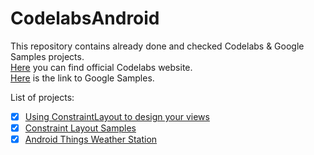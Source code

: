 # CodelabsAndroid

This repository contains already done and checked Codelabs & Google Samples projects.  
[Here](https://codelabs.developers.google.com/) you can find official Codelabs website.  
[Here](https://github.com/googlesamples) is the link to Google Samples.

List of projects:

- [x] [Using ConstraintLayout to design your views](https://codelabs.developers.google.com/codelabs/constraint-layout/index.html?index=..%2F..%2Findex#0)
- [x] [Constraint Layout Samples](https://github.com/googlesamples/android-ConstraintLayoutExamples)
- [x] [Android Things Weather Station](https://codelabs.developers.google.com/codelabs/androidthings-weatherstation/index.html)
